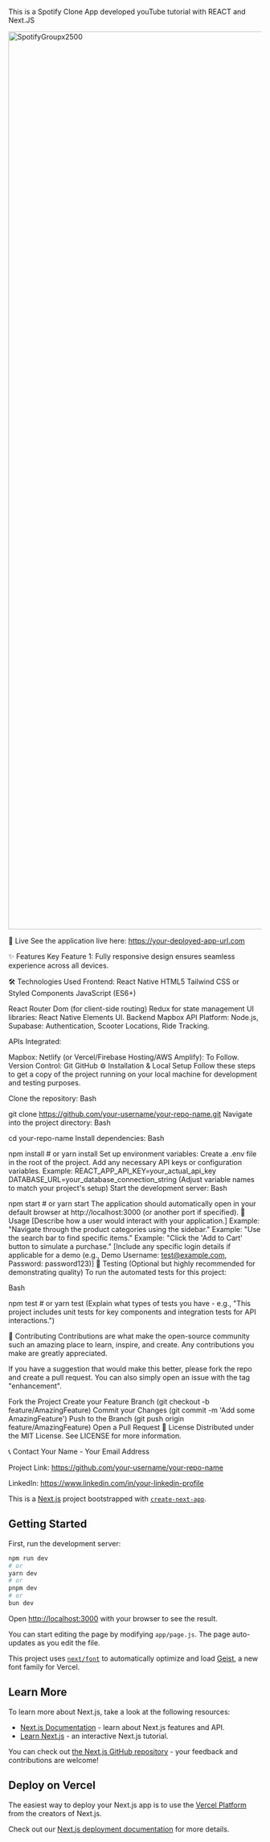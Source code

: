 This is a Spotify Clone App developed youTube tutorial with REACT and Next.JS 



<img width="2500" height="1783" alt="SpotifyGroupx2500" src="https://github.com/user-attachments/assets/a2e81a46-13d1-44b4-8dc2-85085a87d433" />







🚀 Live See the application live here: https://your-deployed-app-url.com

✨ Features Key Feature 1: Fully responsive design ensures seamless experience across all devices. 

🛠️ Technologies Used Frontend: React Native HTML5 Tailwind CSS or Styled Components JavaScript (ES6+)

React Router Dom (for client-side routing) Redux for state management UI libraries: React Native Elements UI. Backend Mapbox API Platform: Node.js, Supabase: Authentication, Scooter Locations, Ride Tracking.

APIs Integrated:

Mapbox: Netlify (or Vercel/Firebase Hosting/AWS Amplify): To Follow. Version Control: Git GitHub ⚙️ Installation & Local Setup Follow these steps to get a copy of the project running on your local machine for development and testing purposes.

Clone the repository: Bash

git clone https://github.com/your-username/your-repo-name.git Navigate into the project directory: Bash

cd your-repo-name Install dependencies: Bash

npm install # or yarn install Set up environment variables: Create a .env file in the root of the project. Add any necessary API keys or configuration variables. Example: REACT_APP_API_KEY=your_actual_api_key DATABASE_URL=your_database_connection_string (Adjust variable names to match your project's setup) Start the development server: Bash

npm start # or yarn start The application should automatically open in your default browser at http://localhost:3000 (or another port if specified). 🚀 Usage [Describe how a user would interact with your application.] Example: "Navigate through the product categories using the sidebar." Example: "Use the search bar to find specific items." Example: "Click the 'Add to Cart' button to simulate a purchase." [Include any specific login details if applicable for a demo (e.g., Demo Username: test@example.com, Password: password123)] 🧪 Testing (Optional but highly recommended for demonstrating quality) To run the automated tests for this project:

Bash

npm test # or yarn test (Explain what types of tests you have - e.g., "This project includes unit tests for key components and integration tests for API interactions.")

🤝 Contributing Contributions are what make the open-source community such an amazing place to learn, inspire, and create. Any contributions you make are greatly appreciated.

If you have a suggestion that would make this better, please fork the repo and create a pull request. You can also simply open an issue with the tag "enhancement".

Fork the Project Create your Feature Branch (git checkout -b feature/AmazingFeature) Commit your Changes (git commit -m 'Add some AmazingFeature') Push to the Branch (git push origin feature/AmazingFeature) Open a Pull Request 📄 License Distributed under the MIT License. See LICENSE for more information.

📞 Contact Your Name - Your Email Address

Project Link: https://github.com/your-username/your-repo-name

LinkedIn: https://www.linkedin.com/in/your-linkedin-profile








This is a [Next.js](https://nextjs.org) project bootstrapped with [`create-next-app`](https://github.com/vercel/next.js/tree/canary/packages/create-next-app).

## Getting Started

First, run the development server:

```bash
npm run dev
# or
yarn dev
# or
pnpm dev
# or
bun dev
```

Open [http://localhost:3000](http://localhost:3000) with your browser to see the result.

You can start editing the page by modifying `app/page.js`. The page auto-updates as you edit the file.

This project uses [`next/font`](https://nextjs.org/docs/app/building-your-application/optimizing/fonts) to automatically optimize and load [Geist](https://vercel.com/font), a new font family for Vercel.

## Learn More

To learn more about Next.js, take a look at the following resources:

- [Next.js Documentation](https://nextjs.org/docs) - learn about Next.js features and API.
- [Learn Next.js](https://nextjs.org/learn) - an interactive Next.js tutorial.

You can check out [the Next.js GitHub repository](https://github.com/vercel/next.js) - your feedback and contributions are welcome!

## Deploy on Vercel

The easiest way to deploy your Next.js app is to use the [Vercel Platform](https://vercel.com/new?utm_medium=default-template&filter=next.js&utm_source=create-next-app&utm_campaign=create-next-app-readme) from the creators of Next.js.

Check out our [Next.js deployment documentation](https://nextjs.org/docs/app/building-your-application/deploying) for more details.
